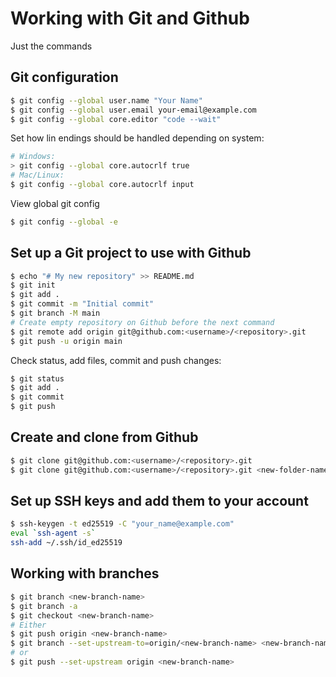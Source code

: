# Working with Git and Github

Just the commands

## Git configuration
```zsh
$ git config --global user.name "Your Name"
$ git config --global user.email your-email@example.com
$ git config --global core.editor "code --wait"
```

Set how lin endings should be handled depending on system:
```zsh
# Windows:
> git config --global core.autocrlf true
# Mac/Linux:
$ git config --global core.autocrlf input
```

View global git config
```zsh
$ git config --global -e
```

## Set up a Git project to use with Github

```zsh
$ echo "# My new repository" >> README.md
$ git init
$ git add .
$ git commit -m "Initial commit"
$ git branch -M main
# Create empty repository on Github before the next command
$ git remote add origin git@github.com:<username>/<repository>.git
$ git push -u origin main
```
Check status, add files, commit and push changes:
```zsh
$ git status
$ git add .
$ git commit
$ git push
```


## Create and clone from Github

```zsh
$ git clone git@github.com:<username>/<repository>.git
$ git clone git@github.com:<username>/<repository>.git <new-folder-name>
```

## Set up SSH keys and add them to your account

```zsh
$ ssh-keygen -t ed25519 -C "your_name@example.com"
eval `ssh-agent -s`
ssh-add ~/.ssh/id_ed25519
```

## Working with branches

```zsh
$ git branch <new-branch-name>
$ git branch -a
$ git checkout <new-branch-name>
# Either
$ git push origin <new-branch-name>
$ git branch --set-upstream-to=origin/<new-branch-name> <new-branch-name>
# or
$ git push --set-upstream origin <new-branch-name>
```
